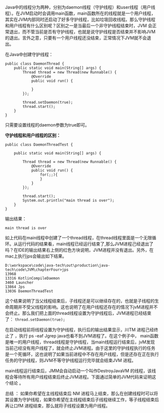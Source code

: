 Java中的线程分为两种，分别为daemon线程（守护线程）和user线程（用户线程）。在JVM启动时会调用main函数，main函数所在的线程就是一个用户线程，其实在JVM内部同时还启动了好多守护线程，比如垃圾回收线程。那么守护线程和用户线程有什么区别呢？区别之一是当最后一个非守护线程结束时，JVM 会正常退出，而不管当前是否有守护线程，也就是说守护线程是否结束并不影响JVM的退出。言外之意，只要有一个用户线程还没结束，正常情况下JVM就不会退出。

在Java中创建守护线程：
```
public class DaemonThread {
    public static void main(String[] args) {
        Thread thread = new Thread(new Runnable() {
            @Override
            public void run() {

            }
        });
        
        thread.setDaemon(true);
        thread.start();
    }
}
```
只需要设置线程的daemon参数为true即可。

**守护线程和用户线程的区别：**
```
public class DaemonThreadTest {

    public static void main(String[] args) {

        Thread thread = new Thread(new Runnable() {
            @Override
            public void run() {
                for(;;){
                }
            }
        });

        thread.start();
        System.out.println("main thread is over");
    }
}
```
输出结果：
```
main thread is over
```
如上代码在main线程中创建了一个thread线程，在thread线程里面是一个无限循环。从运行代码的结果看，main线程已经运行结束了,那么JVM进程己经退出了吗？在IDE的输出结果右上侧的红色方块说明，JVM进程并没有退出。另外，在mac上执行jps会输出如下结果。
```
D:\workspace\code\java-tech\out\production\java-tech\code\JVM\chapterFour>jps
13968
13316 KotlinCompileDaemon
3460 Launcher
13864 Jps
13036 DaemonThreadTest
```
这个结果说明了当父线程结束后，子线程还是可以继续存在的，也就是子线程的生命周期并不受父线程的影响。这也说明了在用户线程还存在的情况下jvM进程并不会终止。那么我们把上面的thread线程设置为守护线程后，JVM进程已经结束了：
`thread.setDaemon(true);`

在启动线程前将线程设置为守护线程，执行后的输出结果显示，川TM 进程己经终止了 ，执行 ps -eaf Jgrep java也看不到JVM进程了。在这个例子中， main函数是唯一的用户线程，thread线程是守护线程，当main线程运行结束后，jvM发现当前己经没有用户线程了，就会终止JVM进程。由于这里的守护线程执行的任务是一个死循环，这也说明了如果当前进程中不存在用户线程，但是还存在正在执行任务的守护线程，则JVM不等守护线程运行完毕就会结束JVM 进程。

main线程运行结束后，JMM会自动启动一个叫作DestroyJavaVM 的线程，该线程会等待所有用户线程结束后终止JVM进程。下面通过简单的JVM代码来证明这个结论 。

总结 ： 如果你希望在主线程结束后 NM 进程马上结束，那么在创建线程时可以将其设置为守护线程，如果你希望在主线程结束后子线程继续工作，等子线程结束后再让口fM 进程结束，那么就将子线程设置为用户线程。